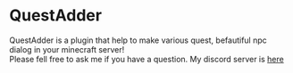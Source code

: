 # QuestAdder
QuestAdder is a plugin that help to make various quest, befautiful npc dialog in your minecraft server!  
Please fell free to ask me if you have a question. My discord server is [here](https://discord.gg/rePyFESDbk)
